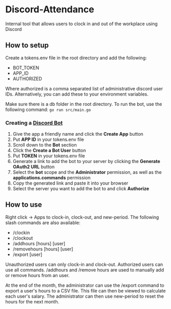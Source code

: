 # Discord-Attendance
Internal tool that allows users to clock in and out of the workplace using Discord

## How to setup
Create a tokens.env file in the root directory and add the following:
- BOT_TOKEN
- APP_ID
- AUTHORIZED

Where authorized is a comma separated list of administrative discord user IDs. Alternatively, you can add these to your environment variables.

Make sure there is a db folder in the root directory. To run the bot, use the following command:
```go run src/main.go```

### Creating a [Discord Bot](https://discordapp.com/developers/applications)
1. Give the app a friendly name and click the **Create App** button
2. Put **APP ID** in your tokens.env file
3. Scroll down to the **Bot** section
4. Click the **Create a Bot User** button
6. Put **TOKEN** in your tokens.env file
7. Generate a link to add the bot to your server by clicking the **Generate OAuth2 URL** button
8. Select the **bot** scope and the **Administrator** permission, as well as the **applications.commands** permission
9. Copy the generated link and paste it into your browser
10. Select the server you want to add the bot to and click **Authorize**

## How to use
Right click -> Apps to clock-in, clock-out, and new-period. The following slash commands are also available:

- /clockin
- /clockout
- /addhours [hours] [user]
- /removehours [hours] [user]
- /export [user]

Unauthorized users can only clock-in and clock-out. Authorized users can use all commands. /addhours and /remove hours are used to manually add or remove hours from an user.

At the end of the month, the administrator can use the /export command to export a user's hours to a CSV file. This file can then be viewed to calculate each user's salary. The administrator can then use new-period to reset the hours for the next month.